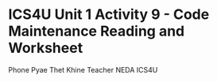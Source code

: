 # ICS4U Unit 1 Activity 9 - Code Maintenance Reading and Worksheet

Phone Pyae Thet Khine
Teacher NEDA
ICS4U
<!-- 8th Feb 2022 -->